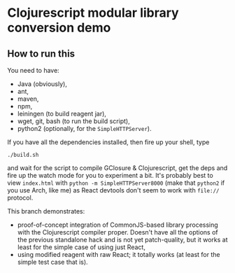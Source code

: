 # Clojurescript modular library conversion demo

## How to run this

You need to have:

  * Java (obviously),
  * ant,
  * maven,
  * npm,
  * leiningen (to build reagent jar),
  * wget, git, bash (to run the build script),
  * python2 (optionally, for the `SimpleHTTPServer`).

If you have all the dependencies installed, then fire up your shell, type
```
./build.sh
```
and wait for the script to compile GClosure & Clojurescript, get the deps and
fire up the watch mode for you to experiment a bit. It's probably best to view
`index.html` with `python -m SimpleHTTPServer8000` (make that `python2` if you
use Arch, like me) as React devtools don't seem to work with `file://` protocol.

This branch demonstrates:

  * proof-of-concept integration of CommonJS-based library processing with
    the Clojurescript compiler proper. Doesn't have all the options of the
    previous standalone hack and is not yet patch-quality, but it works at least
    for the simple case of using just React,
  * using modified reagent with raw React; it totally works (at least for the
    simple test case that is).
